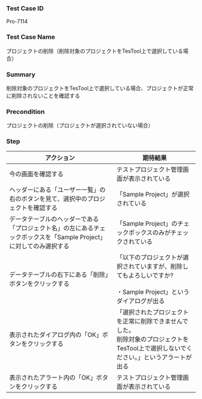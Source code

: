 ### Test Case ID
Pro-7114

### Test Case Name
プロジェクトの削除（削除対象のプロジェクトをTesTool上で選択している場合）

### Summary
削除対象のプロジェクトをTesTool上で選択している場合、プロジェクトが正常に削除されないことを確認する

### Precondition
プロジェクトの削除（プロジェクトが選択されていない場合）

### Step
|  アクション |  期待結果  |
| ---- | ---- |
|  今の画面を確認する  |  テストプロジェクト管理画面が表示されている  |
|  ヘッダーにある「ユーザー一覧」の右のボタンを見て、選択中のプロジェクトを確認する  |  「Sample Project」が選択されている  |
|  データテーブルのヘッダーである「プロジェクト名」の左にあるチェックボックスを「Sample Project」に対してのみ選択する  |  「Sample Project」のチェックボックスのみがチェックされている  |
|  データテーブルの右下にある「削除」ボタンをクリックする  |  「以下のプロジェクトが選択されていますが、削除してもよろしいですか?<br><br>・Sample Project」というダイアログが出る  |
|  表示されたダイアログ内の「OK」ボタンをクリックする  |  「選択されたプロジェクトを正常に削除できませんでした。<br>削除対象のプロジェクトをTesTool上で選択しないでください。」というアラートが出る  |
|  表示されたアラート内の「OK」ボタンをクリックする  |  テストプロジェクト管理画面が表示されている  |
